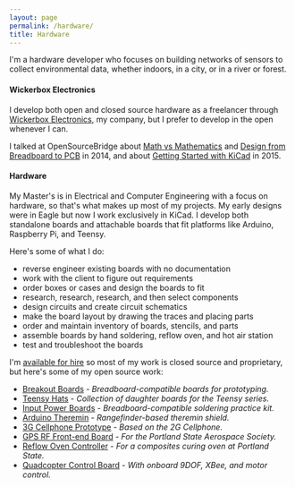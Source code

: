 ```yaml
---
layout: page
permalink: /hardware/
title: Hardware
---
```


I'm a hardware developer who focuses on building networks of sensors to collect environmental data, whether indoors, in a city, or in a river or forest. 

#### Wickerbox Electronics

I develop both open and closed source hardware as a freelancer through <a href="http://wickerbox.net/">Wickerbox Electronics</a>, my company, but I prefer to develop in the open whenever I can. 

<!--I wrote a series of articles called <a href="#">Setting up a KiCad Workflow</a> about using KiCad, a free and open source schematic capture tool. My libraries, tools, Pandoc and LaTeX templates, and all my KiCad-related scripts are public.-->

I talked at OpenSourceBridge about <a href="http://opensourcebridge.org/sessions/1365">Math vs Mathematics</a> and <a href="http://opensourcebridge.org/sessions/1618">Design from Breadboard to PCB</a> in 2014, and about <a href="http://opensourcebridge.org/sessions/1618">Getting Started with KiCad</a> in 2015.

#### Hardware 

My Master's is in Electrical and Computer Engineering with a focus on hardware, so that's what makes up most of my projects. My early designs were in Eagle but now I work exclusively in KiCad. I develop both standalone boards and attachable boards that fit platforms like Arduino, Raspberry Pi, and Teensy. 

Here's some of what I do: 

- reverse engineer existing boards with no documentation
- work with the client to figure out requirements 
- order boxes or cases and design the boards to fit
- research, research, research, and then select components
- design circuits and create circuit schematics
- make the board layout by drawing the traces and placing parts 
- order and maintain inventory of boards, stencils, and parts
- assemble boards by hand soldering, reflow oven, and hot air station
- test and troubleshoot the boards

I'm <a href="http://www.wickerbox.net">available for hire</a> so most of my work is closed source and proprietary, but here's some of my open source work:

- <a href="https://github.com/wickerbox/Basic-Breakout-Boards">Breakout Boards</a> - <em>Breadboard-compatible boards for prototyping.</em>
- <a href="https://github.com/wickerbox/Teensy-Hats">Teensy Hats</a> - <em>Collection of daughter boards for the Teensy series.</em>
- <a href="http://wickerbox.net/input-power-boards/">Input Power Boards</a> - <em>Breadboard-compatible soldering practice kit.</em>
- <a href="http://wickerbox.net/arduino-theremin/">Arduino Theremin</a> - <em>Rangefinder-based theremin shield.</em>
- <a href="http://wickerbox.net/3g-cellphone/">3G Cellphone Prototype</a> - <em>Based on the 2G Cellphone.</em>
- <a href="http://wickerbox.net/gps-rf-front-end/">GPS RF Front-end Board</a> - <em>For the Portland State Aerospace Society.</em>
- <a href="http://wickerbox.net/reflow-oven-controller/">Reflow Oven Controller</a> - <em>For a composites curing oven at Portland State.</em>
- <a href="http://wickerbox.net/quadcopter-control-board/">Quadcopter Control Board</a> - <em>With onboard 9DOF, XBee, and motor control.</em>

